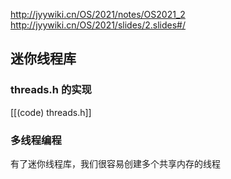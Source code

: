 http://jyywiki.cn/OS/2021/notes/OS2021_2
http://jyywiki.cn/OS/2021/slides/2.slides#/


## 迷你线程库

### threads.h 的实现
[[(code) threads.h]]

### 多线程编程
有了迷你线程库，我们很容易创建多个共享内存的线程